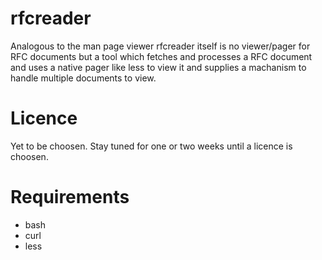 rfcreader
=========
Analogous to the man page viewer rfcreader itself is no viewer/pager for
RFC documents but a tool which fetches and processes a RFC document and
uses a native pager like less to view it and supplies a machanism to
handle multiple documents to view.

Licence
=======
Yet to be choosen. Stay tuned for one or two weeks until a licence is
choosen.

Requirements
============
- bash
- curl
- less
